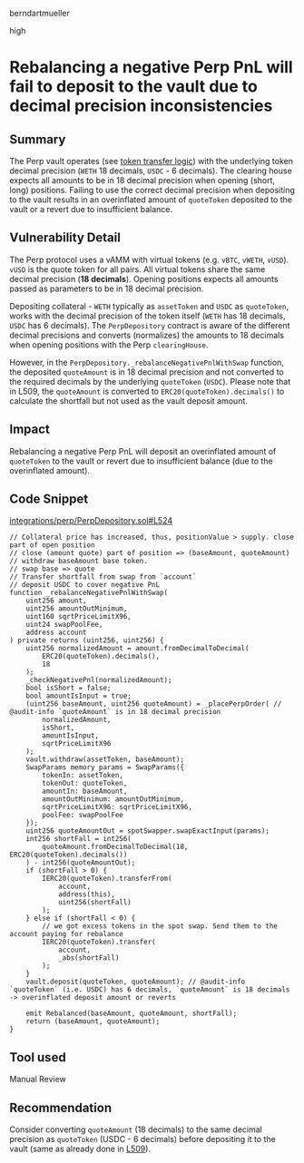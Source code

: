 berndartmueller

high

# Rebalancing a negative Perp PnL will fail to deposit to the vault due to decimal precision inconsistencies

## Summary

The Perp vault operates (see [token transfer logic](https://github.com/perpetual-protocol/perp-curie-contract/blob/main/contracts/Vault.sol#L607)) with the underlying token decimal precision (`WETH` 18 decimals, `USDC` - 6 decimals). The clearing house expects all amounts to be in 18 decimal precision when opening (short, long) positions. Failing to use the correct decimal precision when depositing to the vault results in an overinflated amount of `quoteToken` deposited to the vault or a revert due to insufficient balance.

## Vulnerability Detail

The Perp protocol uses a vAMM with virtual tokens (e.g. `vBTC`, `vWETH`, `vUSD`). `vUSD` is the quote token for all pairs. All virtual tokens share the same decimal precision (**18 decimals**). Opening positions expects all amounts passed as parameters to be in 18 decimal precision.

Depositing collateral - `WETH` typically as `assetToken` and `USDC` as `quoteToken`, works with the decimal precision of the token itself (`WETH` has 18 decimals, `USDC` has 6 decimals). The `PerpDepository` contract is aware of the different decimal precisions and converts (normalizes) the amounts to 18 decimals when opening positions with the Perp `clearingHouse`.

However, in the `PerpDepository._rebalanceNegativePnlWithSwap` function, the deposited `quoteAmount` is in 18 decimal precision and not converted to the required decimals by the underlying `quoteToken` (`USDC`). Please note that in L509, the `quoteAmount` is converted to `ERC20(quoteToken).decimals()` to calculate the shortfall but not used as the vault deposit amount.

## Impact

Rebalancing a negative Perp PnL will deposit an overinflated amount of `quoteToken` to the vault or revert due to insufficient balance (due to the overinflated amount).

## Code Snippet

[integrations/perp/PerpDepository.sol#L524](https://github.com/sherlock-audit/2023-01-uxd/blob/main/contracts/integrations/perp/PerpDepository.sol#L524)

```solidity
// Collateral price has increased, thus, positionValue > supply. close part of open position
// close (amount quote) part of position => (baseAmount, quoteAmount)
// withdraw baseAmount base token.
// swap base => quote
// Transfer shortfall from swap from `account`
// deposit USDC to cover negative PnL
function _rebalanceNegativePnlWithSwap(
    uint256 amount,
    uint256 amountOutMinimum,
    uint160 sqrtPriceLimitX96,
    uint24 swapPoolFee,
    address account
) private returns (uint256, uint256) {
    uint256 normalizedAmount = amount.fromDecimalToDecimal(
        ERC20(quoteToken).decimals(),
        18
    );
    _checkNegativePnl(normalizedAmount);
    bool isShort = false;
    bool amountIsInput = true;
    (uint256 baseAmount, uint256 quoteAmount) = _placePerpOrder( // @audit-info `quoteAmount` is in 18 decimal precision
        normalizedAmount,
        isShort,
        amountIsInput,
        sqrtPriceLimitX96
    );
    vault.withdraw(assetToken, baseAmount);
    SwapParams memory params = SwapParams({
        tokenIn: assetToken,
        tokenOut: quoteToken,
        amountIn: baseAmount,
        amountOutMinimum: amountOutMinimum,
        sqrtPriceLimitX96: sqrtPriceLimitX96,
        poolFee: swapPoolFee
    });
    uint256 quoteAmountOut = spotSwapper.swapExactInput(params);
    int256 shortFall = int256(
        quoteAmount.fromDecimalToDecimal(18, ERC20(quoteToken).decimals())
    ) - int256(quoteAmountOut);
    if (shortFall > 0) {
        IERC20(quoteToken).transferFrom(
            account,
            address(this),
            uint256(shortFall)
        );
    } else if (shortFall < 0) {
        // we got excess tokens in the spot swap. Send them to the account paying for rebalance
        IERC20(quoteToken).transfer(
            account,
            _abs(shortFall)
        );
    }
    vault.deposit(quoteToken, quoteAmount); // @audit-info `quoteToken` (i.e. USDC) has 6 decimals, `quoteAmount` is 18 decimals -> overinflated deposit amount or reverts

    emit Rebalanced(baseAmount, quoteAmount, shortFall);
    return (baseAmount, quoteAmount);
}
```

## Tool used

Manual Review

## Recommendation

Consider converting `quoteAmount` (18 decimals) to the same decimal precision as `quoteToken` (USDC - 6 decimals) before depositing it to the vault (same as already done in [L509](https://github.com/sherlock-audit/2023-01-uxd/blob/main/contracts/integrations/perp/PerpDepository.sol#L509)).
